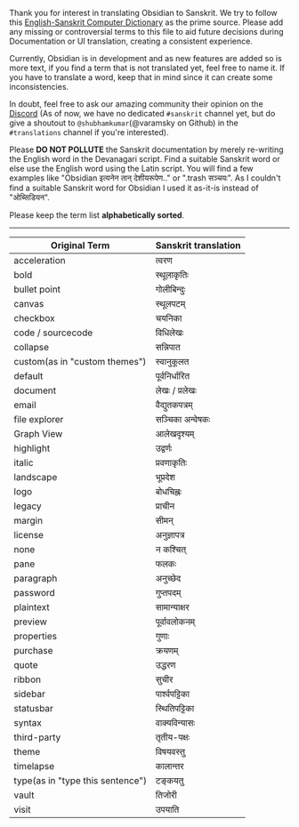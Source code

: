 Thank you for interest in translating Obsidian to Sanskrit. We try to follow this [English-Sanskrit Computer Dictionary](https://sanskritdocuments.org/dict/English-Sanskrit_Computer_Dictionary.pdf) as the prime source. Please add any missing or controversial terms to this file to aid future decisions during Documentation or UI translation,  creating a consistent experience.

Currently, Obsidian is in development and as new features are added so is more text, if you find a term that is not translated yet, feel free to name it. If you have to translate a word, keep that in mind since it can create some inconsistencies.


In doubt, feel free to ask our amazing community their opinion on the [Discord](https://discord.gg/obsidianmd) (As of now, we have no dedicated `#sanskrit` channel yet, but do give a shoutout to `@shubhamkumar`(@varamsky on Github) in the `#translations` channel if you're interested).

Please **DO NOT POLLUTE** the Sanskrit documentation by merely re-writing the English word in the Devanagari script. Find a suitable Sanskrit word or else use the English word using the Latin script. You will find a few examples like "Obsidian इत्यनेन तान् देशीयरूपेण.." or ".trash सञ्चयः". As I couldn't find a suitable Sanskrit word for Obsidian I used it as-it-is instead of "ओब्सिडियन".

Please keep the term list **alphabetically sorted**.

---

|Original Term| Sanskrit translation|
|-|-|
| acceleration | त्वरण |
| bold | स्थूलाकृतिः |
| bullet point | गोलीबिन्दुः |
| canvas | स्थूलपटम् |
| checkbox | चयनिका |
| code / sourcecode | विधिलेखः |
| collapse | सन्निपात |
| custom(as in "custom themes") | स्वानुकूलत |
| default | पूर्वनिर्धारित |
| document | लेखः / प्रलेखः |
| email | वैद्युतकपत्रम् |
| file explorer | सञ्चिका अन्वेषकः |
| Graph View | आलेखदृश्यम् |
| highlight | उद्वर्णः |
| italic | प्रवणाकृतिः |
| landscape | भूप्रदेश |
| logo | बोधचिह्नः |
| legacy | प्राचीन |
| margin | सीमन् |
| license | अनुज्ञापत्र |
| none | न कश्चित् |
| pane | फलकः |
| paragraph | अनुच्छेद |
| password | गुप्तपदम् |
| plaintext | सामान्याक्षर |
| preview | पूर्वावलोकनम् |
| properties | गुणाः |
| purchase | क्रयणम् |
| quote | उद्धरण |
| ribbon | सुचीर |
| sidebar | पार्श्वपट्टिका |
| statusbar | स्थितिपट्टिका |
| syntax | वाक्यविन्यासः |
| third-party | तृतीय-पक्षः |
| theme | विषयवस्तु |
| timelapse | कालान्तर |
| type(as in "type this sentence") | टङ्कयतु |
| vault | तिजोरी |
| visit | उपयाति |